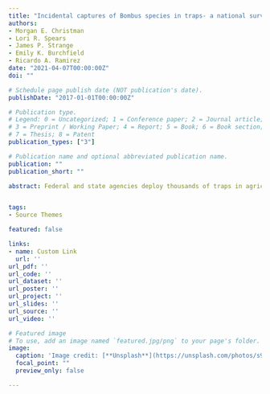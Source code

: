 ```yaml
---
title: "Incidental captures of Bombus species in traps- a national survey"
authors:
- Morgan E. Christman
- Lori R. Spears
- James P. Strange
- Emily K. Burchfield
- Ricardo A. Ramirez
date: "2021-04-07T00:00:00Z"
doi: ""

# Schedule page publish date (NOT publication's date).
publishDate: "2017-01-01T00:00:00Z"

# Publication type.
# Legend: 0 = Uncategorized; 1 = Conference paper; 2 = Journal article;
# 3 = Preprint / Working Paper; 4 = Report; 5 = Book; 6 = Book section;
# 7 = Thesis; 8 = Patent
publication_types: ["3"]

# Publication name and optional abbreviated publication name.
publication: ""
publication_short: ""

abstract: Federal and state agencies deploy thousands of traps in agricultural fields throughout the U.S. to conduct annual field surveys for early detection of non-native Lepidopterans. It is well known that *Bombus* are commonly collected as bycatch within these insect traps; however, no study has assessed regional variation in bycatch composition. Therefore, our objectives were to characterize the nature and scope of *Bombus* bycatch throughout the U.S. to better understand regional effects of traps on pollinator communities and evaluate differences in landscape composition and configuration to determine the effect of agricultural land management practices on pollinator diversity. Bycatch was collected from insect traps within agricultural fields throughout Florida, Indiana, Kansas, Kentucky, Maryland, South Carolina, Utah, Virginia, and West Virginia from 2018 to 2020. *Bombus fervidus, B. bimaculatus, B. impatiens, B. pensylvanicus,* and *B. huntii* were the five most abundant species within traps, comprising 86% of total captures. Species richness was consistent with published data suggesting that *Bombus* captures are representative of the expected community. However, some of the commonly trapped species (*B. fervidus, B. pensylvanicus,* and *B. auricomus*) are historically uncommon throughout their ranges.


tags:
- Source Themes

featured: false

links:
- name: Custom Link
  url: ''
url_pdf: ''
url_code: ''
url_dataset: ''
url_poster: ''
url_project: ''
url_slides: ''
url_source: ''
url_video: ''

# Featured image
# To use, add an image named `featured.jpg/png` to your page's folder. 
image:
  caption: 'Image credit: [**Unsplash**](https://unsplash.com/photos/s9CC2SKySJM)'
  focal_point: ""
  preview_only: false

---
```


